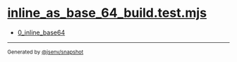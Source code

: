 # [inline_as_base_64_build.test.mjs](../inline_as_base_64_build.test.mjs)


- [0_inline_base64](0_inline_base64/0_inline_base64.md)

---

<sub>
  Generated by <a href="https://github.com/jsenv/core/tree/main/packages/independent/snapshot">@jsenv/snapshot</a>
</sub>
